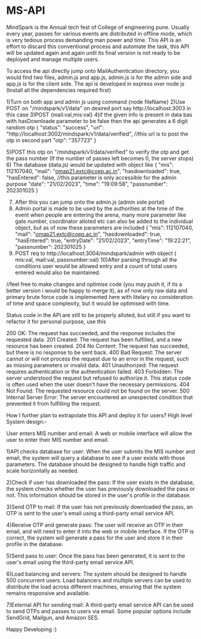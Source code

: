# MS-API

MindSpark is the Annual tech fest of College of engineering pune.
Usually every year, passes for various events are distributed in offline mode, which is very tedious process demanding man power and time.
This API is an effort to discard this conventional process and automate the task, this API will be updated again and again until its final version is not
ready to be deployed and manage multiple users.

To access the api directly jump onto MailAuthentication directory, you would find two files, admin.js and app.js, admin.js is for the admin side and
app.js is for the client side.
The api is developed in express over node js (Install all the dependencies required first)

1)Turn on both app and admin js using command {node fileName}
2)Use POST on "/mindspark/v1/data" on desired port say http://localhost:3003 in this case
3)POST {mail:val,mis:val}
4)if the given info is present in data bas with hasDownloade parameter to be false then the api generates a 6 digit random otp
{
"status": "success",
"url": "http://localhost:3002/mindspark/v1/data/verified", //this url is to post the otp in second part
"otp": "357723"
}

5)POST this otp on "/mindspark/v1/data/verified" to verify the otp and get the pass number (If the number of passes left becomes 0, the server stops) 6) The database (data.js) would be updated with object like {
"mis": 112107040,
"mail": "omap21.extc@coep.ac.in",
"hasdownloaded": true,
"hasEntered": false, //this parameter is only accessible for the admin purpose
"date": "21/02/2023",
"time": "19:09:58",
"passnumber": 202301025
}

7. After this you can jump onto the admin.js (admin side portal)
8. Admin portal is made to be used by the authorities at the time of the event when people are entering the arena, many more parameter
   like gate number, coordinator alloted etc can also be added to the individual object, but as of now these parameters are included
   {
   "mis": 112107040,
   "mail": "omap21.extc@coep.ac.in",
   "hasdownloaded": true,
   "hasEntered": true,
   "entryDate": "21/02/2023",
   "entryTime": "19:22:21",
   "passnumber": 202301025
   }
9. POST req to http://localhost:3004/mindspark/admin with object
   { mis:val, mail:val, passnumber:val}
   10)After parsing through all the conditions user would be allowed entry and a count of total users entered would also be maintained.

//feel free to make changes and optimise code (you may push it, if its a better version i would be happy to merge it), as of now only raw data and
primary brute force code is implemented here with litelary no consideration of time and space complexity, but it would be optimised with time.

Status code in the API are still to be properly alloted, but still if you want to refactor it for personal purpose, use this

200 OK: The request has succeeded, and the response includes the requested data.
201 Created: The request has been fulfilled, and a new resource has been created.
204 No Content: The request has succeeded, but there is no response to be sent back.
400 Bad Request: The server cannot or will not process the request due to an error in the request, such as missing parameters or invalid data.
401 Unauthorized: The request requires authentication or the authentication failed.
403 Forbidden: The server understood the request but refused to authorize it. This status code is often used when the user doesn't have the necessary permissions.
404 Not Found: The requested resource could not be found on the server.
500 Internal Server Error: The server encountered an unexpected condition that prevented it from fulfilling the request.

How I further plan to extrapolate this API and deploy it for users?
High level System design:-


User enters MIS number and email: A web or mobile interface will allow the user to enter their MIS number and email.

1)API checks database for user: When the user submits the MIS number and email, the system will query a database to see if a user exists with those parameters. The database should be designed to handle high traffic and scale horizontally as needed.

2)Check if user has downloaded the pass: If the user exists in the database, the system checks whether the user has previously downloaded the pass or not. This information should be stored in the user's profile in the database.

3)Send OTP to mail: If the user has not previously downloaded the pass, an OTP is sent to the user's email using a third-party email service API.

4)Receive OTP and generate pass: The user will receive an OTP in their email, and will need to enter it into the web or mobile interface. If the OTP is correct, the system will generate a pass for the user and store it in their profile in the database.

5)Send pass to user: Once the pass has been generated, it is sent to the user's email using the third-party email service API.

6)Load balancing and servers: The system should be designed to handle 500 concurrent users. Load balancers and multiple servers can be used to distribute the load across different machines, ensuring that the system remains responsive and available.

7)External API for sending mail: A third-party email service API can be used to send OTPs and passes to users via email. Some popular options include SendGrid, Mailgun, and Amazon SES.

Happy Developing :)
